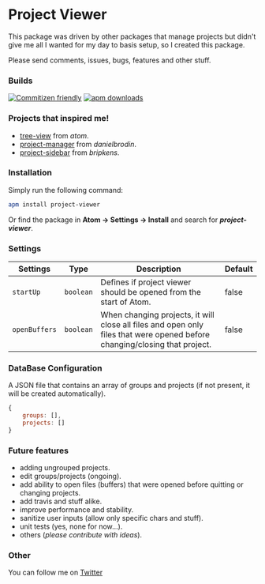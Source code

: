 # Project Viewer

This package was driven by other packages that manage projects but didn't give me all I wanted for my day to basis setup, so I created this package.

Please send comments, issues, bugs, features and other stuff.

### Builds

[![Commitizen friendly](https://img.shields.io/badge/commitizen-friendly-brightgreen.svg?style=flat-square)](http://commitizen.github.io/cz-cli/)
[![apm downloads](https://img.shields.io/apm/v/project-viewer.svg?style=flat-square)](http://commitizen.github.io/cz-cli/)

### Projects that inspired me! <a id="inspired"></a>

* [tree-view](https://atom.io/packages/tree-view) from *atom*.
* [project-manager](https://atom.io/packages/project-manager) from *danielbrodin*.
* [project-sidebar](https://atom.io/packages/project-sidebar) from *bripkens*.

### Installation <a id="installation"></a>

Simply run the following command:
```sh
apm install project-viewer
```
Or find the package in **Atom → Settings → Install** and search for ***project-viewer***.

### Settings <a id="inspired"></a>

Settings      | Type      | Description                                                                                                                | Default
--------------|-----------|----------------------------------------------------------------------------------------------------------------------------|--------
`startUp`     | `boolean` | Defines if project viewer should be opened from the start of Atom.                                                         | false
`openBuffers` | `boolean` | When changing projects, it will close all files and open only files that were opened before changing/closing that project. | false

### DataBase Configuration <a id="database-configuration"></a>

A JSON file that contains an array of groups and projects (if not present, it will be created automatically).

```js
{
    groups: [],
    projects: []
}
```

### Future features <a id="future-features"></a>
* adding ungrouped projects.
* edit groups/projects (ongoing).
* add ability to open files (buffers) that were opened before quitting or changing projects.
* add travis and stuff alike.
* improve performance and stability.
* sanitize user inputs (allow only specific chars and stuff).
* unit tests (yes, none for now...).
* others (*please contribute with ideas*).

### Other <a id="other"></a>
You can follow me on [Twitter](https://twitter.com/jccguimaraes)
